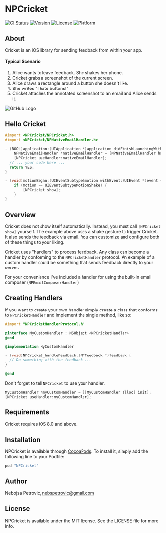 # NPCricket

[![CI Status](http://img.shields.io/travis/nebspetrovic/NPCricket.svg?style=flat)](https://travis-ci.org/nebspetrovic/NPCricket)
[![Version](https://img.shields.io/cocoapods/v/NPCricket.svg?style=flat)](http://cocoapods.org/pods/NPCricket)
[![License](https://img.shields.io/cocoapods/l/NPCricket.svg?style=flat)](http://cocoapods.org/pods/NPCricket)
[![Platform](https://img.shields.io/cocoapods/p/NPCricket.svg?style=flat)](http://cocoapods.org/pods/NPCricket)

## About

Cricket is an iOS library for sending feedback from within your app. 

#### Typical Scenario:

1. Alice wants to leave feedback. She shakes her phone.
2. Cricket grabs a screenshot of the current screen.
3. Alice draws a rectangle around a button she doesn't like.
4. She writes "I hate buttons!"
5. Cricket attaches the annotated screenshot to an email and Alice sends it.

![GitHub Logo](/demo.gif)

## Hello Cricket

```objective-c
#import <NPCricket/NPCricket.h>
#import <NPCricket/NPNativeEmailHandler.h>

- (BOOL)application:(UIApplication *)application didFinishLaunchingWithOptions:(NSDictionary *)launchOptions {
    NPNativeEmailHandler *nativeEmailHandler = [NPNativeEmailHandler handlerWithToEmailAddress:@"feedback@yourdomain.com"];
    [NPCricket useHandler:nativeEmailHandler];
  // ... your code here ...
  return YES;
}

- (void)motionBegan:(UIEventSubtype)motion withEvent:(UIEvent *)event {
    if (motion == UIEventSubtypeMotionShake) {
        [NPCricket show];
    }
}
```

## Overview

Cricket does not show itself automatically. Instead, you must call `[NPCricket show]` yourself. The example above uses a shake gesture to trigger Cricket. It also sends the feedback via email. You can customize and configure both of these things to your liking.

Cricket uses "handlers" to process feedback. Any class can become a handler by conforming to the `NPCricketHandler` protocol. An example of a custom handler could be something that sends feedback directly to your server.

For your convenience I've included a handler for using the built-in email composer (`NPEmailComposerHandler`)

## Creating Handlers

If you want to create your own handler simply create a class that conforms to `NPCricketHandler` and implement the single method, like so:

```objective-c
#import "NPCricketHandlerProtocol.h"

@interface MyCustomHandler : NSObject <NPCricketHandler>
@end

@implementation MyCustomHandler

- (void)NPCricket_handleFeedback:(NPFeedback *)feedback {
  // Do something with the feedback ...
}

@end
```

Don't forget to tell `NPCricket` to use your handler.
```objective-c
MyCustomHandler *myCustomHandler = [[MyCustomHandler alloc] init];
[NPCricket useHandler:myCustomHandler];
```

## Requirements

Cricket requires iOS 8.0 and above.

## Installation

NPCricket is available through [CocoaPods](http://cocoapods.org). To install
it, simply add the following line to your Podfile:

```ruby
pod "NPCricket"
```

## Author

Nebojsa Petrovic, nebspetrovic@gmail.com

## License

NPCricket is available under the MIT license. See the LICENSE file for more info.
